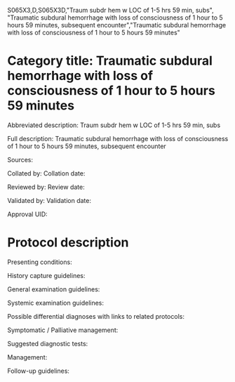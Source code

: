 S065X3,D,S065X3D,"Traum subdr hem w LOC of 1-5 hrs 59 min, subs", "Traumatic subdural hemorrhage with loss of consciousness of 1 hour to 5 hours 59 minutes, subsequent encounter","Traumatic subdural hemorrhage with loss of consciousness of 1 hour to 5 hours 59 minutes"
# Category title: Traumatic subdural hemorrhage with loss of consciousness of 1 hour to 5 hours 59 minutes

Abbreviated description: Traum subdr hem w LOC of 1-5 hrs 59 min, subs

Full description: Traumatic subdural hemorrhage with loss of consciousness of 1 hour to 5 hours 59 minutes, subsequent encounter

Sources:

Collated by:
Collation date:

Reviewed by:
Review date:

Validated by:
Validation date:

Approval UID:

# Protocol description

Presenting conditions:

History capture guidelines:

General examination guidelines:

Systemic examination guidelines:

Possible differential diagnoses with links to related protocols:

Symptomatic / Palliative management:

Suggested diagnostic tests:

Management:

Follow-up guidelines:
